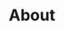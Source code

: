 ---
title: "About"
description: "Get fastest loan with smart way a seating home"
draft: false
layout: "about"

# banner
banner:
  subtitle: "We Are Delta"
  title: "Give your team the design mindset & design tools"
  description: "Lorem ipsum dolor sit amet, consetetur sadipscing elitr, diam nonumy eirmod tempor invidunt ut labore dolore magna"
  button:
    enable: true
    label: "Get started now"
    icon: "fas fa-arrow-right"
    link: "contact/"
  
  image: "images/banner-about.png"

# brands
brands:
  enable: true

# featured_testimonial
featured_testimonial:
  enable: true
  author_image: "images/avatar/invision.jpg"
  review: "“ Companies with high design maturity see cost saving (x4), Revenue gains (x5), and brand and market position improvements to their design. ”"
  author_info: '"Design Frontier" from InVision'

# about_info
about_info:
  enable: true
  image: "images/team-group.jpg"
  subtitle: "We Are Delta"
  title: "eaving them less time to The <br> check out competitors into."

# features_box
features_box:
  enable: true
  features_box_item:
    - icon: "fas fa-file-signature"
      title: "Ultimate Guide"
      content: "Curabitur aliquet quam id dui posuere blandit. Donec sollicitudin molestie malesuada. Praesent sapien madssa, convallis a pellentesque nec, egestas in faucibus orci luctus et ultrices"

    - icon: "fas fa-signature"
      title: "How-to Webinars"
      content: "Curabitur aliquet quam id dui posuere blandit. Donec sollicitudin molestie malesuada. Praesent sapien madssa, convallis a pellentesque nec, egestas in faucibus orci luctus et ultrices"
      
    - icon: "fas fa-bullhorn"
      title: "workshops & FAQ"
      content: "Curabitur aliquet quam id dui posuere blandit. Donec sollicitudin molestie malesuada. Praesent sapien madssa, convallis a pellentesque nec, egestas in faucibus orci luctus et ultrices"

# image_and_content_block
image_and_content_block:
  enable: true
  subtitle: "We Are Delta"
  title: "Lots of people love us, <br> and we're also."
  image: "images/block-image-03.png"
  content_position: "left" # Value will be - "left/right"
  content: "Vestibulum ante ipsum primis in faucibus orci luctus et ultrices posuere cubilia Curae; Donec velit neque, auctor sit amet aliquam vel, ullamcorper sit amet ligula. Vestibulum 

  
  * luctus et ultrices uere cubia Curae Donec verglit

  * Neque auctor congue leo eget malesuada Vivamus

  * Sit amet dui Nulla quis lorem ut libero malesuada feugiat

  * Donec verglit neque, auctor congue leo  malesuada.
  "

# customer_info
customer_info:
  enable: true
  subtitle: "We Are Delta"
  title: "We care about customers"
  block:
  - icon: "fas fa-hands-helping"
    title: "Your design partner now <br> and in the future"
    content: "Curabitur arcu erat, accumsan id imperdiet et, porttitor at sem. Quisque velit nisi, pretium ut lacinia in, elementum id enim. Mauris blandit aliquet elit, eget tincidunt nibh pulvinar."

  - icon: "fas fa-headset"
    title: "Around the clock <br> support from day one"
    content: "Curabitur arcu erat, accumsan id imperdiet et, porttitor at sem. Quisque velit nisi, pretium ut lacinia in, elementum id enim. Mauris blandit aliquet elit, eget tincidunt nibh pulvinar."

# our_peoples
our_peoples:
  enable: true
  subtitle: "We Are Delta"
  title: "Some of our investors advisors"
  lists:
  - image: "images/avatar/01.jpg"
    name: "Dianne Russell"
    designation: "Binford Ltd."

  - image: "images/avatar/02.jpg"
    name: "Guy Hawkins"
    designation: "Big Kahuna Burger Ltd."

  - image: "images/avatar/03.jpg"
    name: "Jerome Bell"
    designation: "Abstergo Ltd."

  - image: "images/avatar/04.jpg"
    name: "Marvin McKinney"
    designation: "Barone LLC."

  - image: "images/avatar/05.jpg"
    name: "Eleanor Pena"
    designation: "Acme Co."

  - image: "images/avatar/06.jpg"
    name: "Jacob Jones"
    designation: "Abstergo Ltd."

  - image: "images/avatar/07.jpg"
    name: "Guy Hawkins"
    designation: "Binford Ltd."

  - image: "images/avatar/08.jpg"
    name: "Devon Lane"
    designation: "Biffco Enterprises Ltd."


# career
career:
  enable: true
  subtitle: "We Are Delta"
  title: "Delta’s Latest opportunities"
  content: "Curabitur arcu erat, accumsan id imperdiet et, lacinia in, elementum id enim. Curasfrbitur non nulla sit amet nisl tempus consr fwsrf wvallis "
  section: "career" # career data comming form "career.md" page


# call_to_action
call_to_action:
  enable: true

---